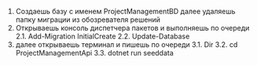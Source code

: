 1. Создаешь базу с именем ProjectManagementBD далее удаляешь папку миграции из обозревателя решений
2. Открываешь консоль диспетчера пакетов и выполняешь по очереди
2.1. Add-Migration InitialCreate
2.2. Update-Database
3. далее открываешь терминал и пишешь по очереди
3.1. Dir
3.2. cd ProjectManagementApi
3.3. dotnet run seeddata

